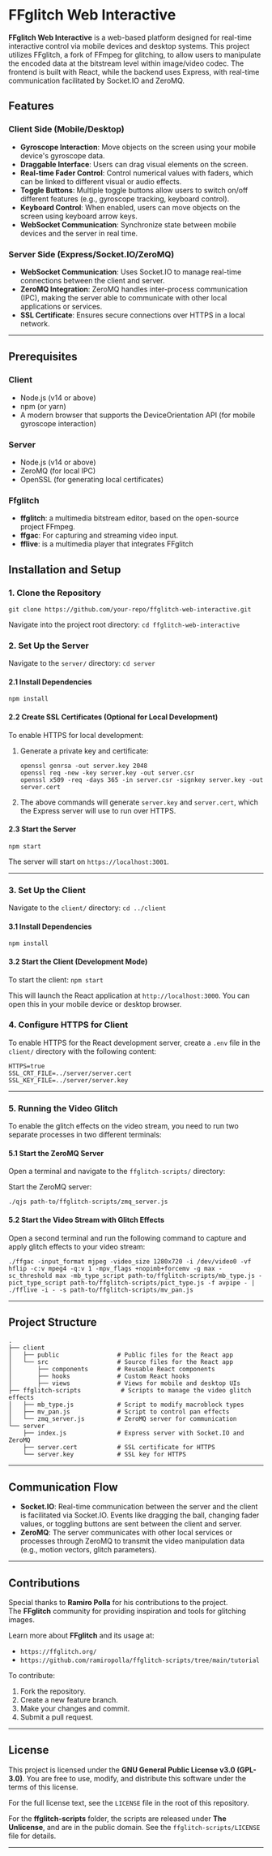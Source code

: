 # FFglitch Web Interactive

**FFglitch Web Interactive** is a web-based platform designed for real-time interactive control via mobile devices and desktop systems. This project utilizes FFglitch, a fork of FFmpeg for glitching, to allow users to manipulate the encoded data at the bitstream level within image/video codec. The frontend is built with React, while the backend uses Express, with real-time communication facilitated by Socket.IO and ZeroMQ.

## Features

### Client Side (Mobile/Desktop)

- **Gyroscope Interaction**: Move objects on the screen using your mobile device's gyroscope data.
- **Draggable Interface**: Users can drag visual elements on the screen.
- **Real-time Fader Control**: Control numerical values with faders, which can be linked to different visual or audio effects.
- **Toggle Buttons**: Multiple toggle buttons allow users to switch on/off different features (e.g., gyroscope tracking, keyboard control).
- **Keyboard Control**: When enabled, users can move objects on the screen using keyboard arrow keys.
- **WebSocket Communication**: Synchronize state between mobile devices and the server in real time.

### Server Side (Express/Socket.IO/ZeroMQ)

- **WebSocket Communication**: Uses Socket.IO to manage real-time connections between the client and server.
- **ZeroMQ Integration**: ZeroMQ handles inter-process communication (IPC), making the server able to communicate with other local applications or services.
- **SSL Certificate**: Ensures secure connections over HTTPS in a local network.

---

## Prerequisites

### Client

- Node.js (v14 or above)
- npm (or yarn)
- A modern browser that supports the DeviceOrientation API (for mobile gyroscope interaction)

### Server

- Node.js (v14 or above)
- ZeroMQ (for local IPC)
- OpenSSL (for generating local certificates)

### Ffglitch

- **ffglitch**: a multimedia bitstream editor, based on the open-source project FFmpeg.
- **ffgac**: For capturing and streaming video input.
- **fflive**: is a multimedia player that integrates FFglitch

## Installation and Setup

### 1. Clone the Repository

`git clone https://github.com/your-repo/ffglitch-web-interactive.git`

Navigate into the project root directory:
`cd ffglitch-web-interactive`

### 2. Set Up the Server

Navigate to the `server/` directory:
`cd server`

#### 2.1 Install Dependencies

`npm install`

#### 2.2 Create SSL Certificates (Optional for Local Development)

To enable HTTPS for local development:

1. Generate a private key and certificate:

   ```
   openssl genrsa -out server.key 2048
   openssl req -new -key server.key -out server.csr
   openssl x509 -req -days 365 -in server.csr -signkey server.key -out server.cert
   ```

2. The above commands will generate `server.key` and `server.cert`, which the Express server will use to run over HTTPS.

#### 2.3 Start the Server

`npm start`

The server will start on `https://localhost:3001`.

---

### 3. Set Up the Client

Navigate to the `client/` directory:
`cd ../client`

#### 3.1 Install Dependencies

`npm install`

#### 3.2 Start the Client (Development Mode)

To start the client:
`npm start`

This will launch the React application at `http://localhost:3000`. You can open this in your mobile device or desktop browser.

### 4. Configure HTTPS for Client

To enable HTTPS for the React development server, create a `.env` file in the `client/` directory with the following content:

```
HTTPS=true
SSL_CRT_FILE=../server/server.cert
SSL_KEY_FILE=../server/server.key
```

---

### 5. Running the Video Glitch

To enable the glitch effects on the video stream, you need to run two separate processes in two different terminals:

#### 5.1 Start the ZeroMQ Server

Open a terminal and navigate to the `ffglitch-scripts/` directory:

Start the ZeroMQ server:

```
./qjs path-to/ffglitch-scripts/zmq_server.js
```

#### 5.2 Start the Video Stream with Glitch Effects

Open a second terminal and run the following command to capture and apply glitch effects to your video stream:

```
./ffgac -input_format mjpeg -video_size 1280x720 -i /dev/video0 -vf hflip -c:v mpeg4 -q:v 1 -mpv_flags +nopimb+forcemv -g max -sc_threshold max -mb_type_script path-to/ffglitch-scripts/mb_type.js -pict_type_script path-to/ffglitch-scripts/pict_type.js -f avpipe - | ./fflive -i - -s path-to/ffglitch-scripts/mv_pan.js
```

---

## Project Structure

```
.
├── client
│   ├── public                # Public files for the React app
│   └── src                   # Source files for the React app
│       ├── components        # Reusable React components
│       ├── hooks             # Custom React hooks
│       ├── views             # Views for mobile and desktop UIs
├── ffglitch-scripts           # Scripts to manage the video glitch effects
│   ├── mb_type.js            # Script to modify macroblock types
│   ├── mv_pan.js             # Script to control pan effects
│   └── zmq_server.js         # ZeroMQ server for communication
└── server
    ├── index.js              # Express server with Socket.IO and ZeroMQ
    ├── server.cert           # SSL certificate for HTTPS
    └── server.key            # SSL key for HTTPS
```

---

## Communication Flow

- **Socket.IO**: Real-time communication between the server and the client is facilitated via Socket.IO. Events like dragging the ball, changing fader values, or toggling buttons are sent between the client and server.
- **ZeroMQ**: The server communicates with other local services or processes through ZeroMQ to transmit the video manipulation data (e.g., motion vectors, glitch parameters).

---

## Contributions

Special thanks to **Ramiro Polla** for his contributions to the project.  
The **FFglitch** community for providing inspiration and tools for glitching images.

Learn more about **FFglitch** and its usage at:

- `https://ffglitch.org/`
- `https://github.com/ramiropolla/ffglitch-scripts/tree/main/tutorial`

To contribute:

1. Fork the repository.
2. Create a new feature branch.
3. Make your changes and commit.
4. Submit a pull request.

---

## License

This project is licensed under the **GNU General Public License v3.0 (GPL-3.0)**. You are free to use, modify, and distribute this software under the terms of this license.

For the full license text, see the `LICENSE` file in the root of this repository.

For the **ffglitch-scripts** folder, the scripts are released under **The Unlicense**, and are in the public domain. See the `ffglitch-scripts/LICENSE` file for details.

---
